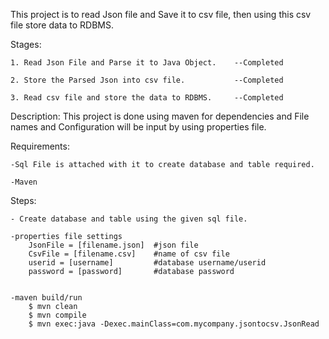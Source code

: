 This project is to read Json file and Save it to csv file, then using this csv file store data to RDBMS.

Stages:

    1. Read Json File and Parse it to Java Object.    --Completed
    
    2. Store the Parsed Json into csv file.           --Completed
    
    3. Read csv file and store the data to RDBMS.     --Completed
    
Description:
    This project is done using maven for dependencies and File names and Configuration will be input by using properties file. 
    
Requirements:
    
    -Sql File is attached with it to create database and table required.
    
    -Maven

Steps:

    - Create database and table using the given sql file.
    
    -properties file settings
        JsonFile = [filename.json]  #json file
        CsvFile = [filename.csv]    #name of csv file
        userid = [username]         #database username/userid
        password = [password]       #database password
        
    
    -maven build/run
        $ mvn clean
        $ mvn compile
        $ mvn exec:java -Dexec.mainClass=com.mycompany.jsontocsv.JsonRead
